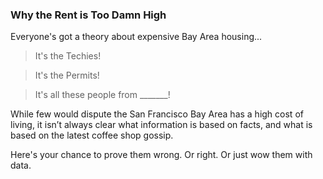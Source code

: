 ### Why the Rent is Too Damn High

Everyone's got a theory about expensive Bay Area housing...
> It's the Techies!

> It's the Permits!

> It's all these people from _______!

While few would dispute the San Francisco Bay Area has a high cost of living, it isn’t always clear what information is based on facts, and what is based on the latest coffee shop gossip.

Here's your chance to prove them wrong. Or right. Or just wow them with data.
